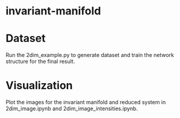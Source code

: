 # invariant-manifold
# Dataset
Run the 2dim_example.py to generate dataset and train the network structure for the final result.
# Visualization
Plot the images for the invariant manifold and reduced system in 2dim_image.ipynb and 2dim_image_intensities.ipynb.
